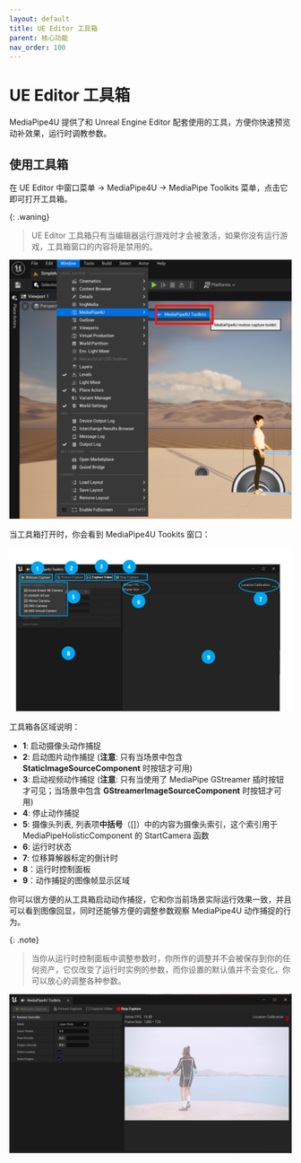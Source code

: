 ```yaml
---
layout: default
title: UE Editor 工具箱
parent: 核心功能
nav_order: 100
---
```


# UE Editor 工具箱

MediaPipe4U 提供了和 Unreal Engine Editor 配套使用的工具，方便你快速预览动补效果，运行时调教参数。

## 使用工具箱

在 UE Editor 中窗口菜单 -> MediaPipe4U -> MediaPipe Toolkits 菜单，点击它即可打开工具箱。

{: .waning}
> UE Editor 工具箱只有当编辑器运行游戏时才会被激活，如果你没有运行游戏，工具箱窗口的内容将是禁用的。

[![Toolkits](./images/edit_toolkits_open.jpg "Toolkits")](./images/edit_toolkits_open.jpg)



当工具箱打开时，你会看到 MediaPipe4U Tookits 窗口：

[![Toolkits](./images/edit_toolkits_window.jpg "Toolkits")](./images/edit_toolkits_window.jpg)

工具箱各区域说明：

- **1**: 启动摄像头动作捕捉
- **2**: 启动图片动作捕捉 (**注意**: 只有当场景中包含 **StaticImageSourceComponent** 时按钮才可用) 
- **3**: 启动视频动作捕捉 (**注意**: 只有当使用了 MediaPipe GStreamer 插时按钮才可见；当场景中包含 **GStreamerImageSourceComponent** 时按钮才可用)
- **4**: 停止动作捕捉
- **5**: 摄像头列表, 列表项**中括号**（[]）中的内容为摄像头索引，这个索引用于 MediaPipeHolisticComponent 的 StartCamera 函数
- **6**: 运行时状态
- **7**: 位移算解器标定的倒计时
- **8**：运行时控制面板
- **9**：动作捕捉的图像帧显示区域


你可以很方便的从工具箱启动动作捕捉，它和你当前场景实际运行效果一致，并且可以看到图像回显，同时还能够方便的调整参数观察 MediaPipe4U 动作捕捉的行为。

{: .note}
> 当你从运行时控制面板中调整参数时，你所作的调整并不会被保存到你的任何资产，它仅改变了运行时实例的参数，而你设置的默认值并不会变化，你可以放心的调整各种参数。


[![Toolkits](./images/edit_toolkits_running.jpg "Toolkits")](./images/edit_toolkits_running.jpg)